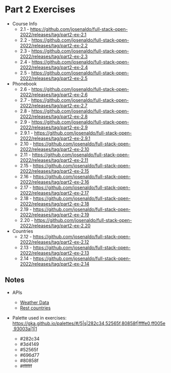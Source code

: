 # Part 2 Exercises

- Course Info
  - 2.1 - <https://github.com/josenaldo/full-stack-open-2022/releases/tag/part2-ex-2.1>
  - 2.2 - <https://github.com/josenaldo/full-stack-open-2022/releases/tag/part2-ex-2.2>
  - 2.3 - <https://github.com/josenaldo/full-stack-open-2022/releases/tag/part2-ex-2.3>
  - 2.4 - <https://github.com/josenaldo/full-stack-open-2022/releases/tag/part2-ex-2.4>
  - 2.5 - <https://github.com/josenaldo/full-stack-open-2022/releases/tag/part2-ex-2.5>
- Phonebook
  - 2.6 - <https://github.com/josenaldo/full-stack-open-2022/releases/tag/part2-ex-2.6>
  - 2.7 - <https://github.com/josenaldo/full-stack-open-2022/releases/tag/part2-ex-2.7>
  - 2.8 - <https://github.com/josenaldo/full-stack-open-2022/releases/tag/part2-ex-2.8>
  - 2.9 - <https://github.com/josenaldo/full-stack-open-2022/releases/tag/part2-ex-2.9>
  - 2.9.1 - <https://github.com/josenaldo/full-stack-open-2022/releases/tag/part2-ex-2.9.1>
  - 2.10 - <https://github.com/josenaldo/full-stack-open-2022/releases/tag/part2-ex-2.10>
  - 2.11 - <https://github.com/josenaldo/full-stack-open-2022/releases/tag/part2-ex-2.11>
  - 2.15 - <https://github.com/josenaldo/full-stack-open-2022/releases/tag/part2-ex-2.15>
  - 2.16 - <https://github.com/josenaldo/full-stack-open-2022/releases/tag/part2-ex-2.16>
  - 2.17 - <https://github.com/josenaldo/full-stack-open-2022/releases/tag/part2-ex-2.17>
  - 2.18 - <https://github.com/josenaldo/full-stack-open-2022/releases/tag/part2-ex-2.18>
  - 2.19 - <https://github.com/josenaldo/full-stack-open-2022/releases/tag/part2-ex-2.19>
  - 2.20 - <https://github.com/josenaldo/full-stack-open-2022/releases/tag/part2-ex-2.20>
- Countries
  - 2.12 - <https://github.com/josenaldo/full-stack-open-2022/releases/tag/part2-ex-2.12>
  - 2.13 - <https://github.com/josenaldo/full-stack-open-2022/releases/tag/part2-ex-2.13>
  - 2.14 - <https://github.com/josenaldo/full-stack-open-2022/releases/tag/part2-ex-2.14>

## Notes

- APIs
  - [Weather Data](https://openweathermap.org/current)
  - [Rest countries](https://restcountries.com/)

- Palette used in exercises: <https://gka.github.io/palettes/#/5|s|282c34,52565f,80858f|ffffe0,ff005e,93003a|1|1>
  - #282c34
  - #3d4149
  - #52565f
  - #696d77
  - #80858f
  - #ffffff
